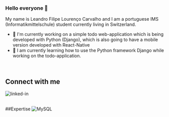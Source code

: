 ### Hello everyone 👋
My name is Leandro Filipe Lourenço Carvalho and I am a portuguese IMS (Informatikmittelschule) student currently living in Switzerland.

- 🔭 I'm currently working on a simple todo web-application which is being developed with Python (Django), which is also going to have a mobile version developed with React-Native
- 🌱 I am currently learning how to use the Python framework Django while working on the todo-application.
<br>

## Connect with me
<a href="https://www.linkedin.com/in/leandro-carvalho-23700b215"><img align="left" alt="linked-in" 
src='https://img.shields.io/badge/LinkedIn-100000?style=for-the-badge&logo=LinkedIn&logoColor=003CFF&labelColor=black&color=black'/></a>

<br>
<br>

##Expertise
![MySQL](https://img.shields.io/badge/mysql-%2300f.svg?style=for-the-badge&logo=mysql&logoColor=white)

<!--
**LeandroCarvalho200409/LeandroCarvalho200409** is a ✨ _special_ ✨ repository because its `README.md` (this file) appears on your GitHub profile.

Here are some ideas to get you started:

- 🔭 I’m currently working on ...
- 🌱 I’m currently learning ...
- 👯 I’m looking to collaborate on ...
- 🤔 I’m looking for help with ...
- 💬 Ask me about ...
- 📫 How to reach me: ...
- 😄 Pronouns: ...
- ⚡ Fun fact: ...
-->


